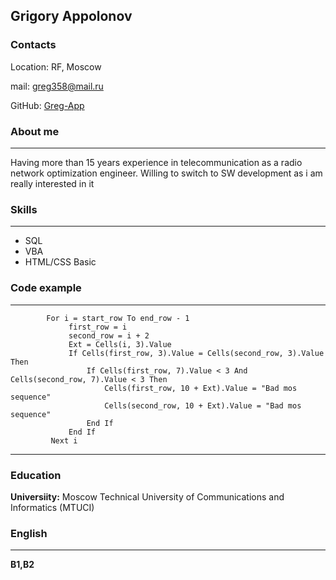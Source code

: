 ## Grigory Appolonov
### Contacts
Location: RF, Moscow 

mail: greg358@mail.ru

GitHub: [Greg-App](https://github.com/Greg-App) 

### About me
_______
Having more than 15 years experience in telecommunication as a radio network optimization engineer. Willing to switch to SW development as i am really interested in it
### Skills 
______
* SQL 
* VBA 
* HTML/CSS Basic 
### Code example 
______ 
```
        For i = start_row To end_row - 1
             first_row = i
             second_row = i + 2
             Ext = Cells(i, 3).Value
             If Cells(first_row, 3).Value = Cells(second_row, 3).Value Then
                 If Cells(first_row, 7).Value < 3 And Cells(second_row, 7).Value < 3 Then
                     Cells(first_row, 10 + Ext).Value = "Bad mos sequence"
                     Cells(second_row, 10 + Ext).Value = "Bad mos sequence"
                 End If
             End If        
         Next i
```
______
### Education 
**Universiity:** Moscow Technical University of Communications and Informatics (MTUCI) 

### English 
______
**B1,B2**